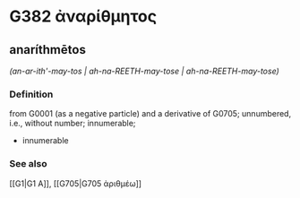 # G382 ἀναρίθμητος

## anaríthmētos

_(an-ar-ith'-may-tos | ah-na-REETH-may-tose | ah-na-REETH-may-tose)_

### Definition

from G0001 (as a negative particle) and a derivative of G0705; unnumbered, i.e., without number; innumerable; 

- innumerable

### See also

[[G1|G1 Α]], [[G705|G705 ἀριθμέω]]
